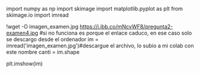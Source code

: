 import numpy as np
import skimage
import matplotlib.pyplot as plt
from skimage.io import imread

!wget -O imagen_examen.jpg https://i.ibb.co/mNcvWF8/pregunta2-examen4.jpg #si no funciona es porque el enlace caduco, en ese caso solo se descargo desde el ordenador
im = imread('imagen_examen.jpg')#descargue el archivo, lo subio a mi colab con este nombre
canti = im.shape

plt.imshow(im)
